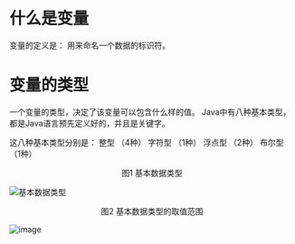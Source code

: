 # 什么是变量

变量的定义是： 用来命名一个数据的标识符。



# 变量的类型

一个变量的类型，决定了该变量可以包含什么样的值。
Java中有八种基本类型，都是Java语言预先定义好的，并且是关键字。

这八种基本类型分别是：
整型     （4种）
字符型 （1种）
浮点型 （2种）
布尔型 （1种）

<center>图1 基本数据类型</center>

![基本数据类型](https://i.ibb.co/ZBFnt2s/image.png)





<center>图2 基本数据类型的取值范围</center>

![image](https://i.ibb.co/KyC0dhP/image.gif)



